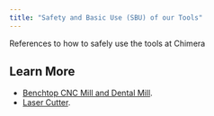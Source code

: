 ```yaml
---
title: "Safety and Basic Use (SBU) of our Tools"
---
```


References to how to safely use the tools at Chimera

## Learn More

- [Benchtop CNC Mill and Dental Mill](/about/sbu/cncmills/).
- [Laser Cutter](/about/sbu/laser/).

